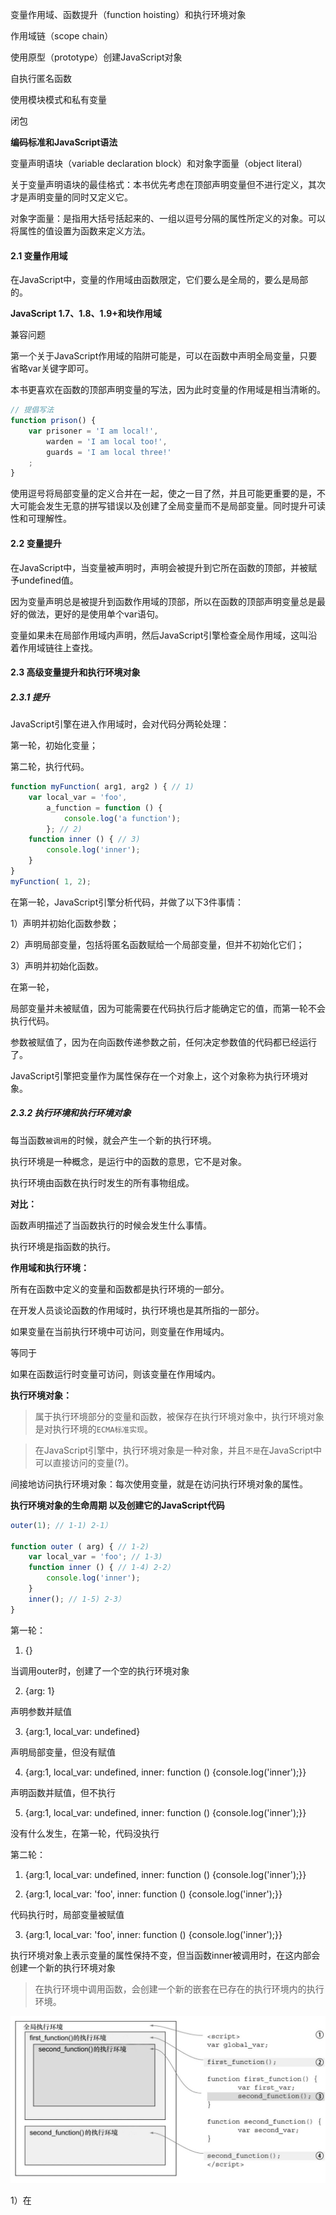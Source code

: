 变量作用域、函数提升（function hoisting）和执行环境对象 

作用域链（scope chain） 

使用原型（prototype）创建JavaScript对象 

自执行匿名函数 

使用模块模式和私有变量 

闭包 

**编码标准和JavaScript语法** 

变量声明语块（variable declaration block）和对象字面量（object literal） 

关于变量声明语块的最佳格式：本书优先考虑在顶部声明变量但不进行定义，其次才是声明变量的同时又定义它。 

对象字面量：是指用大括号括起来的、一组以逗号分隔的属性所定义的对象。可以将属性的值设置为函数来定义方法。 

#### 2.1 变量作用域 

在JavaScript中，变量的作用域由函数限定，它们要么是全局的，要么是局部的。 

**JavaScript 1.7、1.8、1.9+和块作用域** 

兼容问题 

第一个关于JavaScript作用域的陷阱可能是，可以在函数中声明全局变量，只要省略var关键字即可。 

本书更喜欢在函数的顶部声明变量的写法，因为此时变量的作用域是相当清晰的。 

``` javascript
// 提倡写法
function prison() {
    var prisoner = 'I am local!',
        warden = 'I am local too!',
        guards = 'I am local three!'
    ;
}
```

使用逗号将局部变量的定义合并在一起，使之一目了然，并且可能更重要的是，不大可能会发生无意的拼写错误以及创建了全局变量而不是局部变量。同时提升可读性和可理解性。 

#### 2.2 变量提升 

在JavaScript中，当变量被声明时，声明会被提升到它所在函数的顶部，并被赋予undefined值。 

因为变量声明总是被提升到函数作用域的顶部，所以在函数的顶部声明变量总是最好的做法，更好的是使用单个var语句。 

变量如果未在局部作用域内声明，然后JavaScript引擎检查全局作用域，这叫沿着作用域链往上查找。 

#### 2.3 高级变量提升和执行环境对象 

##### 2.3.1 提升 

JavaScript引擎在进入作用域时，会对代码分两轮处理： 

第一轮，初始化变量； 

第二轮，执行代码。 

```javascript 
function myFunction( arg1, arg2 ) { // 1)
    var local_var = 'foo',
        a_function = function () {
            console.log('a function');
        }; // 2)
    function inner () { // 3)
        console.log('inner');
    }
}
myFunction( 1, 2);
```

在第一轮，JavaScript引擎分析代码，并做了以下3件事情： 

1）声明并初始化函数参数； 

2）声明局部变量，包括将匿名函数赋给一个局部变量，但并不初始化它们； 

3）声明并初始化函数。 

在第一轮， 

局部变量并未被赋值，因为可能需要在代码执行后才能确定它的值，而第一轮不会执行代码。 

参数被赋值了，因为在向函数传递参数之前，任何决定参数值的代码都已经运行了。 

JavaScript引擎把变量作为属性保存在一个对象上，这个对象称为执行环境对象。 

##### 2.3.2 执行环境和执行环境对象 

每当函数```被调用```的时候，就会产生一个新的执行环境。 

执行环境是一种概念，是运行中的函数的意思，它不是对象。 

执行环境由函数在执行时发生的所有事物组成。 

**对比：** 

函数声明描述了当函数执行的时候会发生什么事情。 

执行环境是指函数的执行。 

**作用域和执行环境：** 

所有在函数中定义的变量和函数都是执行环境的一部分。 

在开发人员谈论函数的作用域时，执行环境也是其所指的一部分。 

如果变量在当前执行环境中可访问，则变量在作用域内。 

等同于 

如果在函数运行时变量可访问，则该变量在作用域内。 

**执行环境对象：** 

> 属于执行环境部分的变量和函数，被保存在执行环境对象中，执行环境对象是对执行环境的``ECMA标准实现``。 

> 在JavaScript引擎中，执行环境对象是一种对象，并且``不是``在JavaScript中可以直接访问的变量(?)。 

间接地访问执行环境对象：每次使用变量，就是在访问执行环境对象的属性。 

**执行环境对象的生命周期 以及创建它的JavaScript代码** 

```javascript 
outer(1); // 1-1) 2-1）

function outer ( arg) { // 1-2)
    var local_var = 'foo'; // 1-3)
    function inner () { // 1-4) 2-2）
        console.log('inner');
    }
    inner(); // 1-5) 2-3）
} 
```

第一轮： 

1) {} 

当调用outer时，创建了一个空的执行环境对象 

2) {arg: 1} 

声明参数并赋值 

3) {arg:1, local_var: undefined} 

声明局部变量，但没有赋值 

4) {arg:1, local_var: undefined, inner: function () {console.log('inner');}} 

声明函数并赋值，但不执行 

5) {arg:1, local_var: undefined, inner: function () {console.log('inner');}} 

没有什么发生，在第一轮，代码没执行 

第二轮： 

1) {arg:1, local_var: undefined, inner: function () {console.log('inner');}} 

2) {arg:1, local_var: 'foo', inner: function () {console.log('inner');}} 

代码执行时，局部变量被赋值 

3) {arg:1, local_var: 'foo', inner: function () {console.log('inner');}} 

执行环境对象上表示变量的属性保持不变，但当函数inner被调用时，在这内部会创建一个新的执行环境对象 

> 在执行环境中调用函数，会创建一个新的嵌套在已存在的执行环境内的执行环境。 

![image](<../images/2-1.png>) 

1）在<script>标签内的所有东西都在全局执行环境中 

2）调用first_function，会在全局执行环境中创建一个新的执行环境。 

在first_function运行时，它有权限访问在调用它时创建的执行环境里面的变量。 

first_function有权限访问全局执行环境中定义的变量 以及 内部的局部变量。可以说：这些变量在作用域中。 

3）调用second_function，会在f_f的执行环境中创建一个新的执行环境。 

s_f有权限访问f_f的执行环境中的变量（译者注：表述有误，s_f的定义不在f_f内，无法访问f_f中的局部变量），也有权限访问全局执行环境中定义的变量，以及s_f中定义的局部变量。 

4）全局执行环境中调用s_f。``没有``权限访问f_f的执行环境中的变量. 

这里的s_f执行环境也没有权限访问先前调用的s_f中的变量，因为它们发生在不同的执行环境中。 

> JavaScript引擎在执行环境对象中访问作用域内的变量，查找的顺序叫做作用域链，它和原型链一起，描述了JavaScript访问变量和属性的顺序。 

#### 2.4 作用域链 

嵌套 

当在查找变量的定义时，JavaScript引擎首先在局部执行环境对象上查找。如果没有定义，则跳出作用域链，到创建它的执行环境中去，并且在该执行环境对象中查找变量的定义，以此类推，直到找到定义或者到达全局作用域为止。（使用找到的第一次匹配并停止查找。） 

![image](<../images/2-2.png>) 

在运行期，JavaScript会检索作用域层级来解析变量名。-> 在层级更深的嵌套作用域中的变量，会使用它们的当前作用域替换更加全局的作用域，从而隐藏更加全局的作用域中的变量。-> 在实际代码中，应当尽力使得变量名是唯一的。 

```javascript 
var regular_joe = 'I am here to save the day';

// log 'I am here to save the day'
console.log(regular_joe); 
function supermax() {
    var regular_joe = 'regular_joe is assigned';
    
    // log 'regular_joe is assigned'
    console.log(regular_joe);
    function prison() {
        var regular_joe;
        
        // log undefined
        console.log(regular_joe);
    }
    
    prison();
}
supermax();
```

> 在查找一个变量的值时，结果可能来自于作用域链上的任何地方。 

**全局变量和window对象** 

全局变量：执行环境顶层对象的属性。 

浏览器的顶层对象是window对象；在nodejs中顶层对象是global。 

```javascript 
var regular_joe = 'Global variable';
console.log(regular_joe);
console.log(window.regular_joe);
console.log(regulart_joe === window.regular_joe); // true
```

#### 2.5 JavaScript对象和原型链 

JavaScript对象是基于原型(prototype-based)的，而当今其他广泛使用的语言全部都使用基于类(class-based)的对象。 

基于类的对象定义：使用类来描述它是什么样的。 

基于原型的对象：我们创建的对象，看起来要像我们想要的所有这种类型的对象那样，然后告诉JavaScript引擎，我们想要更多像这样的对象。 

**类比：** 

基于类：建筑师会先画出房子的蓝图->按蓝图建造 

基于原型：建筑师会先建一所房子->将房子都建成这种模样 

**简单对象创建：** 

```java 
// 基于对象
public class Prisoner {
    public int sentence = 4;
    public int probation = 2;
    public string name = 'Joe';
    public int id = 1234;
}
Prisoner prisoner = new Prisoner();
```

```javascript 
// 基于原型 
var prisoner = { 
    sentence: 4, 
    probation: 2, 
    name: 'Joe', 
    id: 1234 
}; 
```

基于原型的对象更简单，并且当只有一个对象实例时，编写更快。 

**多个对象共享相似的特性：** 

```java 
// 基于对象
public class Prisoner {
    public int sentence = 4;
    public int probation = 2;
    public string name;
    public int id;
    
    public Prisoner(string name, int id) {
        this.name = name;
        this.id = id;
    }
}
Prisoner firstPrisoner = new Prisoner( 'Joe', 12 );
Prisoner secondPrisoner = new Prisoner( 'Sam', 34 );
```

```javascript 
// 基于原型 
var proto = { 
    sentence: 4, 
    probation: 2 
}; 
var Prisoner = function(name, id) { 
    this.name = name; 
    this.id = id; 
} 
Prisoner.prototype = proto; 
var firstPrisoner = new Prisoner( 'Joe', 12 ); 
var secondPrisoner = new Prisoner( 'Sam', 34 ); 
```

> 分析： 

> 首先-创建了对象的模板。在基于类的编程中叫做类，在基于原型的编程中叫做原型对象。作用：作为创建对象的结构。 

> 然后-创建构造函数。在JavaScript中，对象的构造函数和原型是分开设置的，需要额外多一步来将它们连接在一起。 

> 最后-实例化对象。JavaScript使用了new操作符，这违背了它基于原型的核心思想（容易让人混乱）。 -> ``Object.create方法`` 

```javascript 
var proto = { 
    sentence: 4, 
    probation: 2 
} 
var firstPrisoner = Object.create( proto ); 
firstPrisoner.name = 'Joe'; 
firstPrisoner.id = 12; 
```

繁琐重复的代码。-> 使用Object.create的常见模式是使用工厂函数来创建并返回最终的对象。 

```javascript 
var proto = { 
    sentence: 4, 
    probation: 2 
} 

var makePrisoner = function( name, id ) { // 工厂函数，创建了囚犯对象。封装了创建方式。 
    var prisoner = Object.create( proto ); 
    prisoner.name = name; 
    prisoner.id = id; 
    
    return prisoner; 
} 

var firstPrisoner = makePrisoner( 'Joe', 12 ); 
var secondPrisoner = makePrisoner( 'Sam', 34 ); 
```

```javascript 
// 兼容 
// Cross-browser method to support Object.create() 
var objectCreate = function ( arg ) { 
    if ( !arg ) { return {}; } 
    function obj () {}; 
    obj.prototype = arg; 
    return new obj; 
} 

Object.create = Object.create || objectCreate; 
```

##### 原型链 

JavaScript引擎是如何实现查找对象的属性值的。 

-> JavaScript使用原型链来解析属性值。 

> 1.原型链描述了JavaScript引擎如何从对象查找到原型以及原型的原型，来定位对象的属性值。 

> 2.当JavaScript到达通用的(generic)Object的原型，原型链就结束了。 

> 3.如果JavaScript在原型链上的所有地方都找不到请求的属性，则返回undefined。 

> 原型：保存在对象的__proto__属性中。generic object prototype has no prototype 

![image](<../images/2-3.png>) 

可以使用__proto__属性，手动地在原型链上”往上爬“。 

```javascript 
console.log( firstPrisoner ); // { name: 'Joe', id: 12 } 
console.log( firstPrisoner.__proto__ ); // { sentence: 5, probation: 3 } 
console.log( firstPrisoner.__proto__.__proto__ ); // {} 
console.log( firstPrisoner.__proto__.__proto__.__proto__ ); // null
```



**更改原型** 

原型上的属性：类似静态变量 

```javascript 
proto.sentence = 5; 
console.log( firstPrisoner.sentence ); // 5 
console.log( secondPrisoner.sentence ); // 5 
```

使用原型从其他对象继承属性 

#### 2.6 函数——更深入的窥探 

函数是JavaScript中的第一类（first-class)对象。 

* 可以保存在变量中，可以有属性，可以作为参数传给调用函数。 

* 用于控制变量作用域 以及 提供私有变量和方法。 

##### 2.6.1 函数和匿名函数 

函数的一个重要特性：它是一个对象。 

```javascript 
function prison () {} 

// 可以使用变量来保存函数 
var prison = function prison () {}; 

// 使用匿名函数，减少冗余（以及减小名字不匹配的几率），它只是声明没有名字的函数的标签。 
var prison = function () {}; 
```

##### 2.6.2 自执行匿名函数 

* 不想共享变量 

* 容易覆盖 

* 难以诊断 

```javascript 
(function () { 
	var private_variable = "private"; 
})(); 
```

> 自执行匿名函数：定义它时没有名字并且没有保存给变量，但却立即执行了。 

> 被用于控制变量的作用域，阻止变量泄露到代码中的其他地方。 

> 可用于创建JavaScript插件，不会和应用代码冲突 —— 不会向全局名字空间添加任何变量。 

> 更加高级的用法：模块模式（module pattern） 

> 模块模式： 

> 使有办法定义私有变量和私有方法。 

```javascript 
(function () { 
    console.log(local_var); 
    
    var local_var = 'Local Variable'; 
    
    console.log(local_var); 
}()); 
```

变量污染了全局名字空间，就会有产生冲突的风险。``全局名字空间污染`` 

``使用自执行匿名函数``，避免全局变量被无意覆盖。 

将值作为参数传给自执行匿名函数，就可以保证这个参数的值在执行环境中是你所期望的值，因为外部代码不能影响到它。 

```javascript 
(function (what_to_eat) { 
    var sentence = 'I am going to eat a ' + what_to_eat; 

    console.log(sentence); 
})('sanwich'); 
```

```javascript 
// 避免$被Prototype库占用 
( function ( $ ) { 
	console.log( $ )； 
})( jQuery ); 
```

##### 2.6.3 模块模式——将私有变量引入JavaScript 

可以把应用封装在自执行匿名函数中，使应用免受第三方库（和我们自己）的影响 ——> 单页应用很庞大，不能定义在一个文件中 ——> 将该文件分成一个个的模块，每个模块都有自己的私有变量 

在稍大一点的模块中，减少全局变量很重要。 

```javascript 
var prison = (function() {
    var prisoner_name = 'Mike',
        jail_term = '20 year term';
    return {
        prisoner: prisoner_name + '-' + jail_term,
        sentence: jail_term
    };
})();
// jail_term不是prison对象或者原型上的属性，它是执行环境中创建的对象变量
```

```javascript 
// 能更新
var prison = (function() {
    var prisoner_name = 'Mike',
        jail_term = '20 year term';
    return {
        prisoner: function () {
            return prisoner_name + '-' + jail_term;
        },
        setJailTerm: function (term) {
            jail_term = term;
        }
    };
})();
```

**闭包** 

是阻止垃圾回收器将变量从内存中移除的方法，使得在创建变量的执行环境的外面能够访问到该变量。 

```javascript 
var prison = (function() {
    var prisoner = 'Josh';
    
    return {
        prisoner: function () {
            return prisoner;
        }
    }
})();
```

在prionser函数被保存到prison对象上时，一个闭包就创建了。 

闭包因保存函数而被创建，在执行环境的外面，可以动态访问prisoner变量，这就阻止了垃圾回收器将prisoner变量从内存中移除。 

另一种使用闭包的常见情况，保存变量以便在Ajax请求返回时使用。 

如果使用jQuery来发送Ajax请求的方法，则this不再指向对象，它指向Ajax请求对象。 

```javascript 
var prison = {
    name: 'Josh',
    who: function () {
        $.ajax({
            success: function () {
                console.log( this.name );
            }
        });
    }
};
// outputs: undefined, 'this' is the ajax object
prison.who(); 
```

> 闭包由函数创建，该函数在当前执行环境中访问了某个变量，并将该函数保存给当前执行环境外的一个变量。 

```javascript 
// 通过把this保存给that，在函数中访问that，从而创建了一个闭包
var prison = {
    name: 'Josh',
    who: function () {
        var that = this;
        $.ajax({
            success: function () {
                // 尽管在Ajax请求返回的时候，who()已经执行完毕，但是that变量不会被垃圾回收
                console.log( that.name );
            }
        });
    }
};
prison.who();
```

##### 2.6.4 闭包 

```javascript 
var makePrison = function ( prisoner ) {
    return function () {
        return prisoner;
    }
};
var joshPrison = makePrison( 'Josh' );
var mikePrison = makePrison( 'Mike' );
// 此时有两个指针分别指向两个执行环境对象，两者的引用计数都是1

console.log( joshPrison() );
console.log( mikePrison() );
```

当调用makePrison时，为这次特定的调用创建了一个执行环境对象，将传入的值赋予prisoner。 

当我们把结果 **赋予** joshPrison变量的时候，这个特定的执行环境对象的引用计数置为1，因为引用计数大于0，所以JavaScript引擎会保留这个特定的执行环境对象。 

如果再次调用joshPrison，它会使用“在调用makePrison时所创建的并保存给joshPrison的执行环境对象”上设置的值。 

> 清除保存的执行环境对象的唯一方法（除了关闭网页），就是删除joshPrison变量。> 这个执行环境对象的引用计数降为0，然后JavaScript引擎会知道要对这个对象进行垃圾回收。 

>

> ！！运行本例代码2-12，使用delete方法无法删除，置为null应该可行，对这个执行环境对象不引用（引用计数会降为0） 

> 每次调用函数时，**都**会创建一个唯一的执行环境对象。 

> 函数执行完后，执行对象*就*会被丢弃，**除非**调用者引用了它。 

> 如果函数返回的是数字，就不能引用函数的执行环境对象。 

> 但！如果函数返回的是一个更复杂的结构，譬如函数、对象、或者数组，将返回值保存到一个变量上，就创建了一个对执行环境的引用。 

好处：e.g.对象继承 

坏事：可能会导致内存使用失控，内存泄漏 

参考：**附录A中的约定和工具** 避免无意形成闭包 

#### 2.7 小结 

理解执行环境对象 > 理解“作用域和提升是如何工作的” 

对于构建单页应用，本书将使用基于原型的模型，两个原因： 

对于我们的使用案例来说更加简单， 

并且这是JavaScript的方式，我们是用JavaScript在编码。 

编写自执行匿名函数 > 控制变量作用域 > 防止无意间污染全局名字空间，防止与其他库冲突 

理解模块模式和使用私有变量，允许你精心制作对象的公开API。保持API的美观和简洁，哪些需要消化学习，哪些是内部辅助方法，一目了然。 

闭包。 